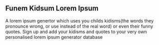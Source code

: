 ## Funem Kidsum Lorem Ipsum
A lorem ipsum genertor which uses you childs kidisms(the words they pronounce wrong, or use instead of the real word) or even their funny quotes.
Sign up and add your kidisms and quotes to your very own personalised lorem ipsum generator database
